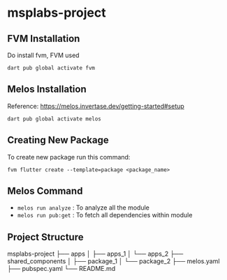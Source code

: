 # msplabs-project


## FVM Installation

Do install fvm, FVM used 
```
dart pub global activate fvm
```

## Melos Installation

Reference: https://melos.invertase.dev/getting-started#setup
```
dart pub global activate melos
```

## Creating New Package

To create new package run this command:

```
fvm flutter create --template=package <package_name>
```

## Melos Command

* `melos run analyze` : To analyze all the module
* `melos run pub:get` : To fetch all dependencies within module

## Project Structure

msplabs-project
├── apps
│   ├── apps_1
│   └── apps_2
├── shared_components
│   ├── package_1
│   └── package_2
├── melos.yaml
├── pubspec.yaml
└── README.md
